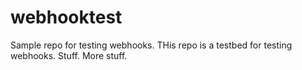 # webhooktest
Sample repo for testing webhooks. THis repo is a testbed for testing webhooks. Stuff. More stuff.
